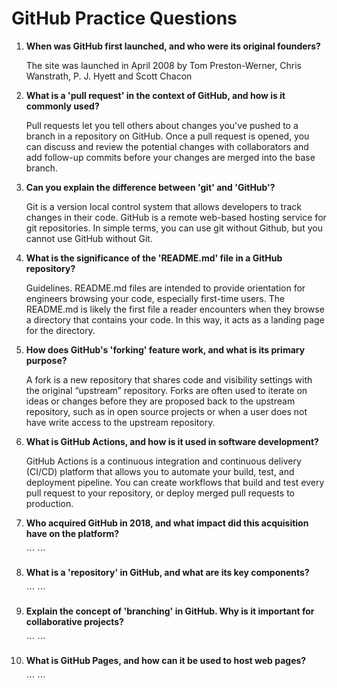 # GitHub Practice Questions

1. **When was GitHub first launched, and who were its original founders?**

   The site was launched in April 2008 by Tom Preston-Werner, Chris Wanstrath, P. J. Hyett and Scott Chacon

2. **What is a 'pull request' in the context of GitHub, and how is it commonly used?**

   Pull requests let you tell others about changes you've pushed to a branch in a repository on GitHub. Once a pull request is opened, you can discuss and review the potential changes with collaborators and add follow-up commits before your changes are merged into the base branch.

3. **Can you explain the difference between 'git' and 'GitHub'?**

   Git is a version local control system that allows developers to track changes in their code. GitHub is a remote web-based hosting service for git repositories. In simple terms, you can use git without Github, but you cannot use GitHub without Git.

4. **What is the significance of the 'README.md' file in a GitHub repository?**

   Guidelines. README.md files are intended to provide orientation for engineers browsing your code, especially first-time users. The README.md is likely the first file a reader encounters when they browse a directory that contains your code. In this way, it acts as a landing page for the directory.

5. **How does GitHub's 'forking' feature work, and what is its primary purpose?**

   A fork is a new repository that shares code and visibility settings with the original “upstream” repository. Forks are often used to iterate on ideas or changes before they are proposed back to the upstream repository, such as in open source projects or when a user does not have write access to the upstream repository.

6. **What is GitHub Actions, and how is it used in software development?**

   GitHub Actions is a continuous integration and continuous delivery (CI/CD) platform that allows you to automate your build, test, and deployment pipeline. You can create workflows that build and test every pull request to your repository, or deploy merged pull requests to production.

7. **Who acquired GitHub in 2018, and what impact did this acquisition have on the platform?**

   \`\`\`
   \`\`\`

8. **What is a 'repository' in GitHub, and what are its key components?**

   \`\`\`
   \`\`\`

9. **Explain the concept of 'branching' in GitHub. Why is it important for collaborative projects?**

   \`\`\`
   \`\`\`

10. **What is GitHub Pages, and how can it be used to host web pages?**

    \`\`\`
    \`\`\`

